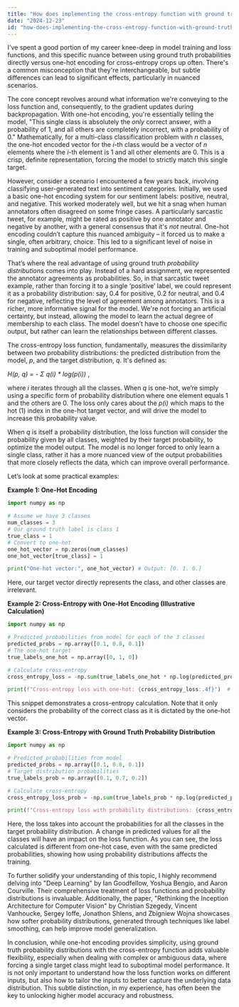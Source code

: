 ```yaml
---
title: "How does implementing the cross-entropy function with ground truth probability compare to using a one-hot encoded vector?"
date: "2024-12-23"
id: "how-does-implementing-the-cross-entropy-function-with-ground-truth-probability-compare-to-using-a-one-hot-encoded-vector"
---
```


 I've spent a good portion of my career knee-deep in model training and loss functions, and this specific nuance between using ground truth probabilities directly versus one-hot encoding for cross-entropy crops up often. There's a common misconception that they're interchangeable, but subtle differences can lead to significant effects, particularly in nuanced scenarios.

The core concept revolves around what information we're conveying to the loss function and, consequently, to the gradient updates during backpropagation. With one-hot encoding, you're essentially telling the model, "This single class is absolutely the *only* correct answer, with a probability of 1, and all others are completely incorrect, with a probability of 0." Mathematically, for a multi-class classification problem with *n* classes, the one-hot encoded vector for the *i*-th class would be a vector of *n* elements where the *i*-th element is 1 and all other elements are 0. This is a crisp, definite representation, forcing the model to strictly match this single target.

However, consider a scenario I encountered a few years back, involving classifying user-generated text into sentiment categories. Initially, we used a basic one-hot encoding system for our sentiment labels: positive, neutral, and negative. This worked moderately well, but we hit a snag when human annotators often disagreed on some fringe cases. A particularly sarcastic tweet, for example, might be rated as positive by one annotator and negative by another, with a general consensus that it's *not* neutral. One-hot encoding couldn’t capture this nuanced ambiguity – it forced us to make a single, often arbitrary, choice. This led to a significant level of noise in training and suboptimal model performance.

That’s where the real advantage of using ground truth *probability distributions* comes into play. Instead of a hard assignment, we represented the annotator agreements as probabilities. So, in that sarcastic tweet example, rather than forcing it to a single ‘positive’ label, we could represent it as a probability distribution: say, 0.4 for positive, 0.2 for neutral, and 0.4 for negative, reflecting the level of agreement among annotators. This is a richer, more informative signal for the model. We're not forcing an artificial certainty, but instead, allowing the model to learn the actual degree of membership to each class. The model doesn’t have to choose one specific output, but rather can learn the relationships between different classes.

The cross-entropy loss function, fundamentally, measures the dissimilarity between two probability distributions: the predicted distribution from the model, *p*, and the target distribution, *q*. It's defined as:

*H(p, q) = - Σ q(i) * log(p(i))* ,

where *i* iterates through all the classes. When *q* is one-hot, we’re simply using a specific form of probability distribution where one element equals 1 and the others are 0. The loss only cares about the *p(i)* which maps to the hot (1) index in the one-hot target vector, and will drive the model to increase this probability value.

When *q* is itself a probability distribution, the loss function will consider the probability given by all classes, weighted by their target probability, to optimize the model output. The model is no longer forced to only learn a single class, rather it has a more nuanced view of the output probabilities that more closely reflects the data, which can improve overall performance.

Let’s look at some practical examples:

**Example 1: One-Hot Encoding**

```python
import numpy as np

# Assume we have 3 classes
num_classes = 3
# Our ground truth label is class 1
true_class = 1
# Convert to one-hot
one_hot_vector = np.zeros(num_classes)
one_hot_vector[true_class] = 1

print("One-hot vector:", one_hot_vector) # Output: [0. 1. 0.]
```

Here, our target vector directly represents the class, and other classes are irrelevant.

**Example 2: Cross-Entropy with One-Hot Encoding (Illustrative Calculation)**

```python
import numpy as np

# Predicted probabilities from model for each of the 3 classes
predicted_probs = np.array([0.1, 0.8, 0.1])
# The one-hot target
true_labels_one_hot = np.array([0, 1, 0])

# Calculate cross-entropy
cross_entropy_loss = -np.sum(true_labels_one_hot * np.log(predicted_probs + 1e-9)) # adding small epsilon to avoid log(0)

print(f"Cross-entropy loss with one-hot: {cross_entropy_loss:.4f}")  # Output: ~0.2231
```

This snippet demonstrates a cross-entropy calculation. Note that it only considers the probability of the correct class as it is dictated by the one-hot vector.

**Example 3: Cross-Entropy with Ground Truth Probability Distribution**

```python
import numpy as np

# Predicted probabilities from model
predicted_probs = np.array([0.1, 0.8, 0.1])
# Target distribution probabilities
true_labels_prob = np.array([0.1, 0.7, 0.2])

# Calculate cross-entropy
cross_entropy_loss_prob = -np.sum(true_labels_prob * np.log(predicted_probs + 1e-9)) # adding small epsilon to avoid log(0)

print(f"Cross-entropy loss with probability distributions: {cross_entropy_loss_prob:.4f}") # Output: ~0.4474
```

Here, the loss takes into account the probabilities for all the classes in the target probability distribution. A change in predicted values for all the classes will have an impact on the loss function. As you can see, the loss calculated is different from one-hot case, even with the same predicted probabilities, showing how using probability distributions affects the training.

To further solidify your understanding of this topic, I highly recommend delving into "Deep Learning" by Ian Goodfellow, Yoshua Bengio, and Aaron Courville. Their comprehensive treatment of loss functions and probability distributions is invaluable. Additionally, the paper, "Rethinking the Inception Architecture for Computer Vision" by Christian Szegedy, Vincent Vanhoucke, Sergey Ioffe, Jonathon Shlens, and Zbigniew Wojna showcases how softer probability distributions, generated through techniques like label smoothing, can help improve model generalization.

In conclusion, while one-hot encoding provides simplicity, using ground truth probability distributions with the cross-entropy function adds valuable flexibility, especially when dealing with complex or ambiguous data, where forcing a single target class might lead to suboptimal model performance. It is not only important to understand how the loss function works on different inputs, but also how to tailor the inputs to better capture the underlying data distribution. This subtle distinction, in my experience, has often been the key to unlocking higher model accuracy and robustness.
